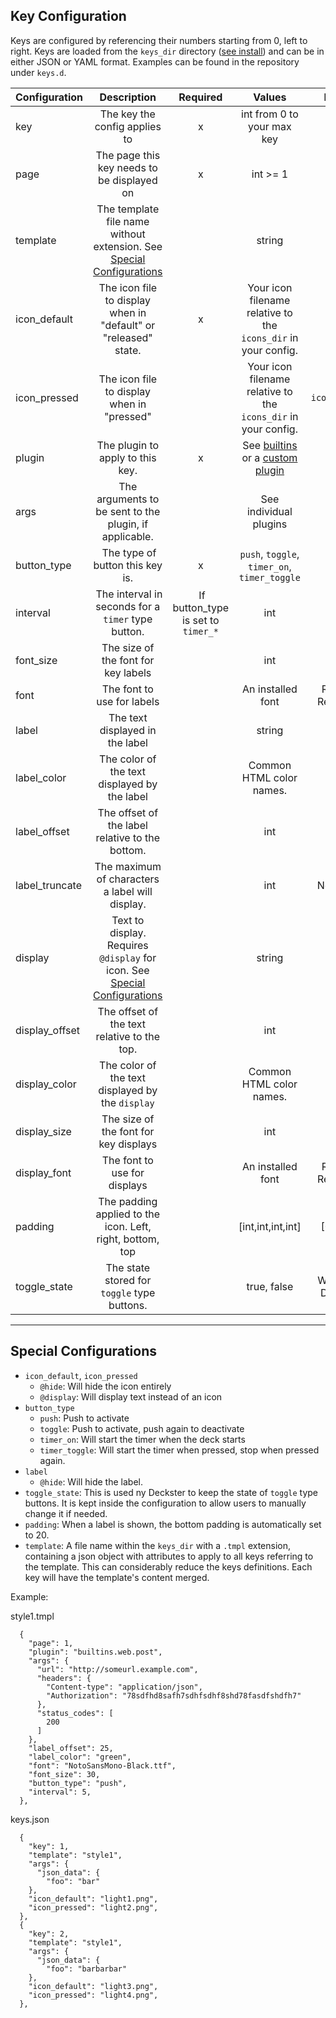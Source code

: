 ## Key Configuration

Keys are configured by referencing their numbers starting from 0, left to right. Keys are loaded from the `keys_dir` directory ([see install](install.md)) and can be in either JSON or YAML format. Examples can be found in the repository under `keys.d`.


| Configuration | Description | Required | Values | Default |
| :------------ | :---------: | :------: | :----: | :-----:
| key | The key the config applies to | x | int from 0 to your max key ||
| page | The page this key needs to be displayed on | x | int >= 1 ||
| template | The template file name without extension. See [Special Configurations](#special-configurations) | | string ||
| icon_default | The icon file to display when in "default" or "released" state. | x | Your icon filename relative to the `icons_dir` in your config. ||
| icon_pressed | The icon file to display when in "pressed" | | Your icon filename relative to the `icons_dir` in your config. | `icon_default` |
| plugin | The plugin to apply to this key. | x | See [builtins](builtins.md) or a [custom plugin](plugins.md) ||
| args | The arguments to be sent to the plugin, if applicable. | | See individual plugins | |
| button_type | The type of button this key is. | x | `push`, `toggle`, `timer_on`, `timer_toggle` ||
| interval | The interval in seconds for a `timer` type button. | If button_type is set to `timer_*` | int ||
| font_size | The size of the font for key labels | | int | 14 |
| font | The font to use for labels | | An installed font | Roboto-Regular.ttf |
| label | The text displayed in the label | | string | |
| label_color | The color of the text displayed by the label | | Common HTML color names. | white |
| label_offset | The offset of the label relative to the bottom. | | int | 5 |
| label_truncate | The maximum of characters a label will display. | | int | None (-1) |
| display | Text to display. Requires `@display` for icon. See [Special Configurations](#special-configurations) | | string | |
| display_offset | The offset of the text relative to the top. | | int | 15 |
| display_color | The color of the text displayed by the `display` | | Common HTML color names. | white |
| display_size | The size of the font for key displays | | int | 14 |
| display_font |  The font to use for displays | | An installed font | Roboto-Regular.ttf |
| padding | The padding applied to the icon. Left, right, bottom, top | | [int,int,int,int] | [0,0,0,0] |
| toggle_state | The state stored for `toggle` type buttons. | | true, false | Written by Deckster |

---

## Special Configurations
- `icon_default`, `icon_pressed`
  - `@hide`: Will hide the icon entirely
  - `@display`: Will display text instead of an icon
- `button_type`
  - `push`: Push to activate
  - `toggle`: Push to activate, push again to deactivate
  - `timer_on`: Will start the timer when the deck starts
  - `timer_toggle`: Will start the timer when pressed, stop when pressed again.
- `label`
  - `@hide`: Will hide the label.
- `toggle_state`: This is used ny Deckster to keep the state of `toggle` type buttons. It is kept inside the configuration to allow users to manually change it if needed.
- `padding`: When a label is shown, the bottom padding is automatically set to 20.
- `template`: A file name within the `keys_dir` with a `.tmpl` extension, containing a json object with attributes to apply to all keys referring to the template. This can considerably reduce the keys definitions. Each key will have the template's content merged.

Example:

style1.tmpl
```
  {
    "page": 1,
    "plugin": "builtins.web.post",
    "args": {
      "url": "http://someurl.example.com",
      "headers": {
        "Content-type": "application/json",
        "Authorization": "78sdfhd8safh7sdhfsdhf8shd78fasdfshdfh7"
      },
      "status_codes": [
        200
      ]
    },
    "label_offset": 25,
    "label_color": "green",
    "font": "NotoSansMono-Black.ttf",
    "font_size": 30,
    "button_type": "push",
    "interval": 5,
  },
```

keys.json
```
  {
    "key": 1,
    "template": "style1",
    "args": {
      "json_data": {
        "foo": "bar"
    },
    "icon_default": "light1.png",
    "icon_pressed": "light2.png",
  },
  {
    "key": 2,
    "template": "style1",
    "args": {
      "json_data": {
        "foo": "barbarbar"
    },
    "icon_default": "light3.png",
    "icon_pressed": "light4.png",
  },
```